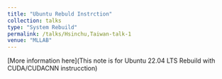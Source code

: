 ```yaml
---
title: "Ubuntu Rebuld Instrction"
collection: talks
type: "System Rebuild"
permalink: /talks/Hsinchu,Taiwan-talk-1
venue: "MLLAB"
---
```


[More information here](This note is for Ubuntu 22.04 LTS Rebuild with CUDA/CUDACNN instrucction)
